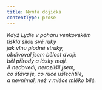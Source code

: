 ```yaml
---
title: Nymfa dojička
contentType: prose
---
```


<section>

_Když Lydie v poháru venkovském  
tiskla silou své ruky  
jak vlnu plodné struky,  
obdivoval jsem bělost dvojí:  
běl přírody a lásky mojí.  
A nedovedl, nerozlišil jsem,  
co šťáva je, co ruce ušlechtilé,  
a nevnímal, než v mléce mléko bílé._

</section>
